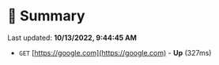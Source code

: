 # 📖 Summary
Last updated: **10/13/2022, 9:44:45 AM**

- `GET` [https://google.com](https://google.com) - **Up** (327ms)
